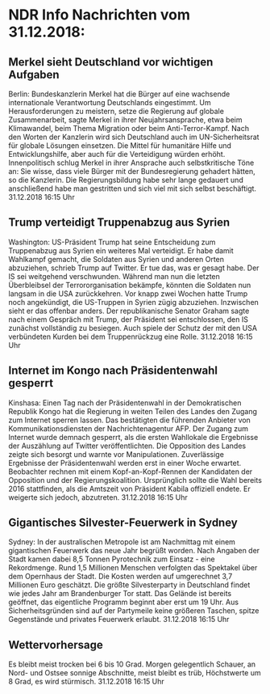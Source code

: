 # NDR Info Nachrichten vom 31.12.2018:


## Merkel sieht Deutschland vor wichtigen Aufgaben
Berlin: Bundeskanzlerin Merkel hat die Bürger auf eine wachsende internationale Verantwortung Deutschlands eingestimmt. Um Herausforderungen zu meistern, setze die Regierung auf globale Zusammenarbeit, sagte Merkel in ihrer Neujahrsansprache, etwa beim Klimawandel, beim Thema Migration oder beim Anti-Terror-Kampf. Nach den Worten der Kanzlerin wird sich Deutschland auch im UN-Sicherheitsrat für globale Lösungen einsetzen. Die Mittel für humanitäre Hilfe und Entwicklungshilfe, aber auch für die Verteidigung würden erhöht. Innenpolitisch schlug Merkel in ihrer Ansprache auch selbstkritische Töne an: Sie wisse, dass viele Bürger mit der Bundesregierung gehadert hätten, so die Kanzlerin. Die Regierungsbildung habe sehr lange gedauert und anschließend habe man gestritten und sich viel mit sich selbst beschäftigt. 31.12.2018 16:15 Uhr 

## Trump verteidigt Truppenabzug aus Syrien
Washington: US-Präsident Trump hat seine Entscheidung zum Truppenabzug aus Syrien ein weiteres Mal verteidigt. Er habe damit Wahlkampf gemacht, die Soldaten aus Syrien und anderen Orten abzuziehen, schrieb Trump auf Twitter. Er tue das, was er gesagt habe. Der IS sei weitgehend verschwunden. Während man nun die letzten Überbleibsel der Terrororganisation bekämpfe, könnten die Soldaten nun langsam in die USA zurückkehren. Vor knapp zwei Wochen hatte Trump noch angekündigt, die US-Truppen in Syrien zügig abzuziehen. Inzwischen sieht er das offenbar anders. Der republikanische Senator Graham sagte nach einem Gespräch mit Trump, der Präsident sei entschlossen, den IS zunächst vollständig zu besiegen. Auch spiele der Schutz der mit den USA verbündeten Kurden bei dem Truppenrückzug eine Rolle. 31.12.2018 16:15 Uhr 

## Internet im Kongo nach Präsidentenwahl gesperrt
Kinshasa: Einen Tag nach der Präsidentenwahl in der Demokratischen Republik Kongo hat die Regierung in weiten Teilen des Landes den Zugang zum Internet sperren lassen. Das bestätigten die führenden Anbieter von Kommunikationsdiensten der Nachrichtenagentur AFP. Der Zugang zum Internet wurde demnach gesperrt, als die ersten Wahllokale die Ergebnisse der Auszählung auf Twitter veröffentlichten. Die Opposition des Landes zeigte sich besorgt und warnte vor Manipulationen. Zuverlässige Ergebnisse der Präsidentenwahl werden erst in einer Woche erwartet. Beobachter rechnen mit einem Kopf-an-Kopf-Rennen der Kandidaten der Opposition und der Regierungskoalition. Ursprünglich sollte die Wahl bereits 2016 stattfinden, als die Amtszeit von Präsident Kabila offiziell endete. Er weigerte sich jedoch, abzutreten. 31.12.2018 16:15 Uhr 

## Gigantisches Silvester-Feuerwerk in Sydney
Sydney: In der australischen Metropole ist am Nachmittag mit einem gigantischen Feuerwerk das neue Jahr begrüßt worden. Nach Angaben der Stadt kamen dabei 8,5 Tonnen Pyrotechnik zum Einsatz - eine Rekordmenge. Rund 1,5 Millionen Menschen verfolgten das Spektakel über dem Opernhaus der Stadt. Die Kosten werden auf umgerechnet 3,7 Millionen Euro geschätzt. Die größte Silvesterparty in Deutschland findet wie jedes Jahr am Brandenburger Tor statt. Das Gelände ist bereits geöffnet, das eigentliche Programm beginnt aber erst um 19 Uhr. Aus Sicherheitsgründen sind auf der Partymeile keine größeren Taschen, spitze Gegenstände und privates Feuerwerk erlaubt. 31.12.2018 16:15 Uhr 

## Wettervorhersage
Es bleibt meist trocken bei 6 bis 10 Grad. Morgen gelegentlich Schauer, an Nord- und Ostsee sonnige Abschnitte, meist bleibt es trüb, Höchstwerte um 8 Grad, es wird stürmisch. 31.12.2018 16:15 Uhr 
